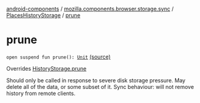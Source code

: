 [android-components](../../index.md) / [mozilla.components.browser.storage.sync](../index.md) / [PlacesHistoryStorage](index.md) / [prune](./prune.md)

# prune

`open suspend fun prune(): `[`Unit`](https://kotlinlang.org/api/latest/jvm/stdlib/kotlin/-unit/index.html) [(source)](https://github.com/mozilla-mobile/android-components/blob/master/components/browser/storage-sync/src/main/java/mozilla/components/browser/storage/sync/PlacesHistoryStorage.kt#L134)

Overrides [HistoryStorage.prune](../../mozilla.components.concept.storage/-history-storage/prune.md)

Should only be called in response to severe disk storage pressure. May delete all of the data,
or some subset of it.
Sync behaviour: will not remove history from remote clients.

